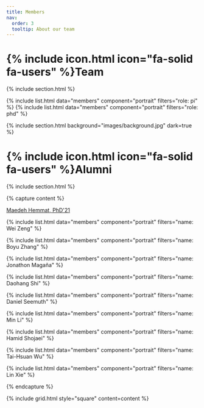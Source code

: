 ```yaml
---
title: Members
nav:
  order: 3
  tooltip: About our team
---
```


# {% include icon.html icon="fa-solid fa-users" %}Team

{% include section.html %}

{% include list.html data="members" component="portrait" filters="role: pi" %}
{% include list.html data="members" component="portrait" filters="role: phd" %}

{% include section.html background="images/background.jpg" dark=true %}

# {% include icon.html icon="fa-solid fa-users" %}Alumni

{% include section.html %}

{% capture content %}

[Maedeh Hemmat, PhD'21](https://wiscad.github.io/wiscad/members/maedeh-hemmat.html)

{% include list.html data="members" component="portrait" filters="name: Wei Zeng" %}

{% include list.html data="members" component="portrait" filters="name: Boyu Zhang" %}

{% include list.html data="members" component="portrait" filters="name: Jonathon Magaña" %}

{% include list.html data="members" component="portrait" filters="name: Daohang Shi" %}

{% include list.html data="members" component="portrait" filters="name: Daniel Seemuth" %}

{% include list.html data="members" component="portrait" filters="name: Min Li" %}

{% include list.html data="members" component="portrait" filters="name: Hamid Shojaei" %}

{% include list.html data="members" component="portrait" filters="name: Tai-Hsuan Wu" %}

{% include list.html data="members" component="portrait" filters="name: Lin Xie" %}










{% endcapture %}

{% include grid.html style="square" content=content %}
